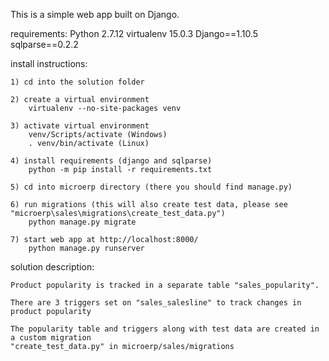 This is a simple web app built on Django.

requirements:
    Python 2.7.12
    virtualenv 15.0.3
    Django==1.10.5
    sqlparse==0.2.2

install instructions:

    1) cd into the solution folder
    
    2) create a virtual environment
        virtualenv --no-site-packages venv
        
    3) activate virtual environment
        venv/Scripts/activate (Windows)
        . venv/bin/activate (Linux)
        
    4) install requirements (django and sqlparse)
        python -m pip install -r requirements.txt
        
    5) cd into microerp directory (there you should find manage.py)
    
    6) run migrations (this will also create test data, please see "microerp\sales\migrations\create_test_data.py")
        python manage.py migrate
        
    7) start web app at http://localhost:8000/
        python manage.py runserver
        

solution description:

    Product popularity is tracked in a separate table "sales_popularity".
    
    There are 3 triggers set on "sales_salesline" to track changes in product popularity
    
    The popularity table and triggers along with test data are created in a custom migration 
    "create_test_data.py" in microerp/sales/migrations